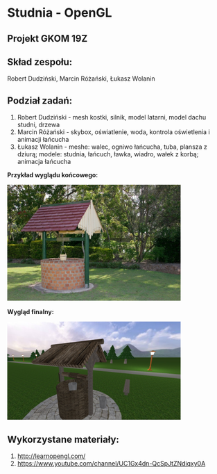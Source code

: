 # Studnia - OpenGL
## Projekt GKOM 19Z

## Skład zespołu:
Robert Dudziński,
Marcin Różański,
Łukasz Wolanin

## Podział zadań:
1. Robert Dudziński - mesh kostki, silnik, model latarni, model dachu studni, drzewa
2. Marcin Różański - skybox, oświatlenie, woda, kontrola oświetlenia i animacji łańcucha
3. Łukasz Wolanin - meshe: walec, ogniwo łańcucha, tuba, plansza z dziurą; modele: studnia, łańcuch, ławka, wiadro, wałek z korbą; animacja łańcucha


**Przykład wyglądu końcowego:**

<img src="/images/5cf618a6963c0_o_large.jpg" alt="drawing" width="400"/>

**Wygląd finalny:**

<img src="/images/final.jpg" alt="drawing" width="400"/>

## Wykorzystane materiały:
1. http://learnopengl.com/
2. https://www.youtube.com/channel/UC1Gx4dn-QcSpJtZNdiqxy0A